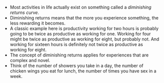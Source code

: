 * Most activities in life actually exist on something called a *diminishing returns curve*.
* Diminishing returns means that the more you experience something, the less rewarding it becomes.
* A classic example here is productivity working for two hours is probably going to be twice as productive as working for one. Working for four might be twice as productive as working for eight, but probably not. And working for sixteen hours is definitely not twice as productive as working for eight.
* The concept of diminishing returns applies for experiences that are complex and novel.
* Think of the number of showers you take in a day, the number of chicken wings you eat for lunch, the number of times you have sex in a week.
